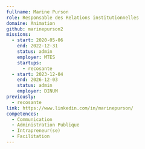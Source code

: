 ```yaml
---
fullname: Marine Purson
role: Responsable des Relations institutionnelles
domaine: Animation
github: marinepurson2
missions:
  - start: 2020-05-06
    end: 2022-12-31
    status: admin
    employer: MTES
    startups:
      - recosante
  - start: 2023-12-04
    end: 2026-12-03
    status: admin
    employer: DINUM
previously:
  - recosante
link: https://www.linkedin.com/in/marinepurson/
competences:
  - Communication
  - Administration Publique
  - Intrapreneur(se)
  - Facilitation
---
```

